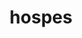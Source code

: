 ---
title: hospes
meaning: host or guest
ch: sixteen
pos: nounthird
genitive: hospitis
abbgender: m./f.
abbgender2: masc./fem.
gender: masculine/feminine
declension: third
---